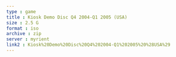 ```yaml
---
type : game
title : Kiosk Demo Disc Q4 2004-Q1 2005 (USA)
size : 2.5 G
format : iso
archive : zip
server : myrient
link2 : Kiosk%20Demo%20Disc%20Q4%202004-Q1%202005%20%28USA%29
---
```

